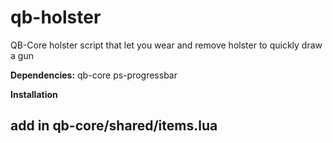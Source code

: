# qb-holster
 QB-Core holster script that let you wear and remove holster to quickly draw a gun
 
**Dependencies:**
qb-core
ps-progressbar

**Installation**
## **add in qb-core/shared/items.lua**
```lua
